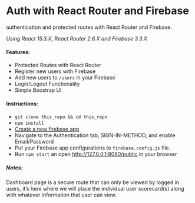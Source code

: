# Auth with React Router and Firebase
authentication and protected routes with React Router and Firebase.

*Using React 15.3.X, React Router 2.6.X and Firebase 3.3.X*

#### Features:
* Protected Routes with React Router
* Register new users with Firebase
* Add new users to ```/users``` in your Firebase
* Login/Logout Functionality
* Simple Boostrap UI

#### Instructions:
* `git clone this_repo && cd this_repo`
* `npm install`
* [Create a new firebase app](console.firebase.google.com)
* Navigate to the Authentication tab, SIGN-IN-METHOD, and enable Email/Password
* Put your Firebase app configurations to `firebase.config.js` file.
* Run `npm start` an open http://127.0.0.1:8080/public in your browser


##### Notes:
Dashboard page is a secure route that can only be viewed by logged in users, it’s here where we will place the individual user scorecard(s) along with whatever information that user can view.
